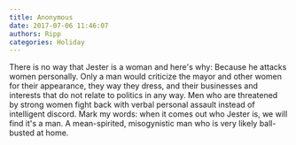 ```yaml
---
title: Anonymous
date: 2017-07-06 11:46:07
authors: Ripp
categories: Holiday
---
```


 There is no way that Jester is a woman and here's why: Because he attacks women personally.  Only a man would criticize the mayor and other women for their appearance, they way they dress, and their businesses and interests that do not relate to politics in any way.  Men who are threatened by strong women fight back with verbal personal assault instead of intelligent discord.  Mark my words: when it comes out who Jester is, we will find it's a man.  A mean-spirited, misogynistic man who is very likely ball-busted at home.